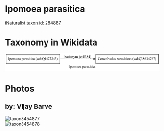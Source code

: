 
Ipomoea parasitica
==================
  
[iNaturalist taxon id: 284887](https://www.inaturalist.org/taxa/284887)
# Taxonomy in Wikidata
  
![Ipomoea parasitica](../wikidata_schemas/Ipomoea_parasitica.gv.png)
# Photos

## by: Vijay Barve
  
![taxon8454877](https://inaturalist-open-data.s3.amazonaws.com/photos/8924250/medium.jpeg)  
![taxon8454878](https://inaturalist-open-data.s3.amazonaws.com/photos/8924255/medium.jpeg)